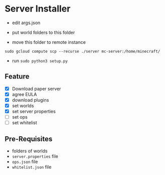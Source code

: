 # Server Installer

- edit args.json

- put world folders to this folder

- move this folder to remote instance

```
sudo gcloud compute scp --recurse ./server mc-server:/home/minecraft/
```

- run `sudo python3 setup.py`

## Feature

- [x] Download paper server
- [x] agree EULA
- [x] download plugins
- [x] set worlds
- [x] set server properties
- [ ] set ops
- [ ] set whitelist

## Pre-Requisites

- folders of worlds
- `server.properties` file
- `ops.json` file
- `whitelist.json` file
